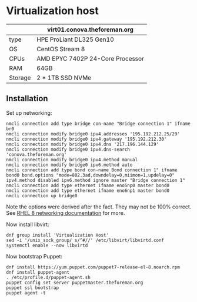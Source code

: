 # Virtualization host

| | virt01.conova.theforeman.org |
|-|-|
| type | HPE ProLiant DL325 Gen10 |
| OS | CentOS Stream 8 |
| CPUs | AMD EPYC 7402P 24-Core Processor |
| RAM | 64GB |
| Storage | 2 * 1TB SSD NVMe |

## Installation

Set up networking:

```
nmcli connection add type bridge con-name "Bridge connection 1" ifname br0
nmcli connection modify bridge0 ipv4.addresses '195.192.212.25/29'
nmcli connection modify bridge0 ipv4.gateway '195.192.212.30'
nmcli connection modify bridge0 ipv4.dns '217.196.144.129'
nmcli connection modify bridge0 ipv4.dns-search 'conova.theforeman.org'
nmcli connection modify bridge0 ipv4.method manual
nmcli connection modify bridge0 ipv6.method auto
nmcli connection add type bond con-name Bond connection 1" ifname bond0 bond.options "mode=802.3ad,downdelay=0,miimon=1,updelay=0" ipv4.method disabled ipv6.method ignore master "Bridge connection 1"
nmcli connection add type ethernet ifname eno5np0 master bond0
nmcli connection add type ethernet ifname eno6np1 master bond0
nmcli connection up bridge0
```

Note the options were derived after the fact. They may not be 100% correct. See [RHEL 8 networking documentation](https://access.redhat.com/documentation/en-us/red_hat_enterprise_linux/8/html/configuring_and_managing_networking/configuring-a-network-bridge_configuring-and-managing-networking) for more.

Now install libvirt:

```
dnf group install 'Virtualization Host'
sed -i '/unix_sock_group/ s/^#//' /etc/libvirt/libvirtd.conf
systemctl enable --now libvirtd
```

Now bootstrap Puppet:
```
dnf install https://yum.puppet.com/puppet7-release-el-8.noarch.rpm
dnf install puppet-agent
. /etc/profile.d/puppet-agent.sh
puppet config set server puppetmaster.theforeman.org
puppet ssl bootstrap
puppet agent -t
```

